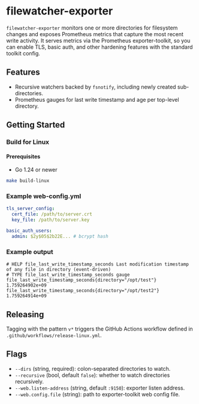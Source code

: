 # filewatcher-exporter

`filewatcher-exporter` monitors one or more directories for filesystem changes and exposes Prometheus metrics that capture the most recent write activity.
It serves metrics via the Prometheus exporter-toolkit, so you can enable TLS, basic auth, and other hardening features with the standard toolkit config.

## Features

- Recursive watchers backed by `fsnotify`, including newly created sub-directories.
- Prometheus gauges for last write timestamp and age per top-level directory.

## Getting Started

### Build for Linux

#### Prerequisites

- Go 1.24 or newer

```bash
make build-linux
```

### Example web-config.yml

```yaml
tls_server_config:
  cert_file: /path/to/server.crt
  key_file: /path/to/server.key

basic_auth_users:
  admin: $2y$05$2b22E... # bcrypt hash
```

### Example output

```
# HELP file_last_write_timestamp_seconds Last modification timestamp of any file in directory (event-driven)
# TYPE file_last_write_timestamp_seconds gauge
file_last_write_timestamp_seconds{directory="/opt/test"} 1.759264902e+09
file_last_write_timestamp_seconds{directory="/opt/test2"} 1.759264914e+09
```

## Releasing

Tagging with the pattern `v*` triggers the GitHub Actions workflow defined in `.github/workflows/release-linux.yml`.

## Flags

- `--dirs` (string, required): colon-separated directories to watch.
- `--recursive` (bool, default `false`): whether to watch directories recursively.
- `--web.listen-address` (string, default `:9150`): exporter listen address.
- `--web.config.file` (string): path to exporter-toolkit web config file.
